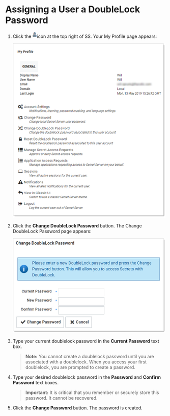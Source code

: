 [title]: # (Assigning a User a DoubleLock Password)
[tags]: # (DoubleLock)
[priority]: # (30)

# Assigning a User a DoubleLock Password

1. Click the ![1557775606267](images/1557775606267.png)icon at the top right of SS. Your My Profile page appears:

   ![1557775851226](images/1557775851226.png)

1. Click the **Change DoubleLock Password** button. The Change DoubleLock Password page appears:

   ![image-20191115152124707](images/image-20191115152124707.png)

1. Type your current doublelock password in the **Current Password** text box.

   > **Note:** You cannot create a doublelock password until you are associated with a doublelock. When you access your first doublelock, you are prompted to create a password.

1. Type your desired doublelock password in the **Password** and **Confirm Password** text boxes.

   > **Important:** It is critical that you remember or securely store this password. It cannot be recovered.

1. Click the **Change Password** button. The password is created.
